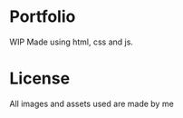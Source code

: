 # Portfolio
WIP
Made using html, css and js.

# License
All images and assets used are made by me  

